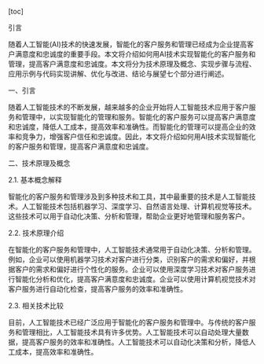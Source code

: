 
[toc]                    
                
                
引言

随着人工智能(AI)技术的快速发展，智能化的客户服务和管理已经成为企业提高客户满意度和忠诚度的重要手段。本文将介绍如何用AI技术实现智能化的客户服务和管理，提高客户满意度和忠诚度。本文将分为技术原理及概念、实现步骤与流程、应用示例与代码实现讲解、优化与改进、结论与展望七个部分进行阐述。

一、引言

随着人工智能技术的不断发展，越来越多的企业开始将人工智能技术应用于客户服务和管理中，以实现智能化的管理和服务。智能化的客户服务可以提高客户满意度和忠诚度，降低人工成本，提高效率和准确性。而智能化的管理可以提高企业的效率和竞争力，增强客户信任和忠诚度。因此，本文将介绍如何用AI技术实现智能化的客户服务和管理，提高客户满意度和忠诚度。

二、技术原理及概念

2.1. 基本概念解释

智能化的客户服务和管理涉及到多种技术和工具，其中最重要的技术是人工智能技术。人工智能技术包括机器学习、深度学习、自然语言处理、计算机视觉等技术。这些技术可以用于自动化决策、分析和管理，帮助企业更好地管理和服务客户。

2.2. 技术原理介绍

在智能化的客户服务和管理中，人工智能技术通常用于自动化决策、分析和管理。例如，企业可以使用机器学习技术对客户进行分类，识别客户的需求和偏好，并根据客户的需求和偏好进行个性化的服务。企业可以使用深度学习技术对客户服务进行智能化分析和优化，提高客户满意度和忠诚度。企业可以使用计算机视觉技术对客户服务进行自动化检查，提高客户服务的效率和准确性。

2.3. 相关技术比较

目前，人工智能技术已经广泛应用于智能化的客户服务和管理中。与传统的客户服务和管理相比，人工智能技术具有许多优势。人工智能技术可以自动处理大量数据，提高客户服务的效率和准确性。人工智能技术可以自动化决策和分析，降低人工成本，提高效率和准确性。

